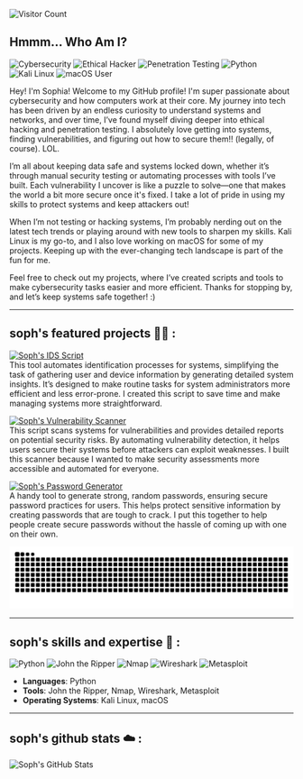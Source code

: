  ![Visitor Count](https://komarev.com/ghpvc/?username=securesoph&color=lightgrey&style=for-the-badge&label=VISITORS)

## Hmmm... Who Am I?
![Cybersecurity](https://img.shields.io/badge/Cybersecurity-Expert-lightgrey)
![Ethical Hacker](https://img.shields.io/badge/Ethical_Hacker-%F0%9F%92%AD-lightgrey)
![Penetration Testing](https://img.shields.io/badge/Penetration_Testing-Expert-lightgrey)
![Python](https://img.shields.io/badge/Python-Language-lightgrey)
![Kali Linux](https://img.shields.io/badge/Kali_Linux-%F0%9F%90%A7-lightgrey)
![macOS User](https://img.shields.io/badge/macOS-User-lightgrey)

Hey! I'm Sophia! Welcome to my GitHub profile! I'm super passionate about cybersecurity and how computers work at their core. My journey into tech has been driven by an endless curiosity to understand systems and networks, and over time, I’ve found myself diving deeper into ethical hacking and penetration testing. I absolutely love getting into systems, finding vulnerabilities, and figuring out how to secure them!! (legally, of course). LOL.

I’m all about keeping data safe and systems locked down, whether it’s through manual security testing or automating processes with tools I’ve built. Each vulnerability I uncover is like a puzzle to solve—one that makes the world a bit more secure once it's fixed. I take a lot of pride in using my skills to protect systems and keep attackers out!

When I’m not testing or hacking systems, I’m probably nerding out on the latest tech trends or playing around with new tools to sharpen my skills. Kali Linux is my go-to, and I also love working on macOS for some of my projects. Keeping up with the ever-changing tech landscape is part of the fun for me.

Feel free to check out my projects, where I’ve created scripts and tools to make cybersecurity tasks easier and more efficient. Thanks for stopping by, and let’s keep systems safe together! :)

---

## soph's featured projects 🤍🤍 :

[![Soph's IDS Script](https://img.shields.io/badge/-Soph's%20ID%20Script-lightgrey)](https://github.com/securesoph/sophsidscript)  
This tool automates identification processes for systems, simplifying the task of gathering user and device information by generating detailed system insights. It’s designed to make routine tasks for system administrators more efficient and less error-prone. I created this script to save time and make managing systems more straightforward.

[![Soph's Vulnerability Scanner](https://img.shields.io/badge/-Soph's%20Vulnerability%20Scanner-lightgrey)](https://github.com/securesoph/sophsvulnerabilityscanner)  
This script scans systems for vulnerabilities and provides detailed reports on potential security risks. By automating vulnerability detection, it helps users secure their systems before attackers can exploit weaknesses. I built this scanner because I wanted to make security assessments more accessible and automated for everyone.

[![Soph's Password Generator](https://img.shields.io/badge/-Soph's%20Password%20Generator-lightgrey)](https://github.com/securesoph/sophspasswordgenerator)  
A handy tool to generate strong, random passwords, ensuring secure password practices for users. This helps protect sensitive information by creating passwords that are tough to crack. I put this together to help people create secure passwords without the hassle of coming up with one on their own.

![snake gif](https://github.com/securesoph/securesoph/blob/output/github-contribution-grid-snake.svg)

---

## soph's skills and expertise 🐚 :

![Python](https://img.shields.io/badge/Python-3.9-lightgrey?logo=python)
![John the Ripper](https://img.shields.io/badge/John_the_Ripper-Tool-lightgrey)
![Nmap](https://img.shields.io/badge/Nmap-Tool-lightgrey)
![Wireshark](https://img.shields.io/badge/Wireshark-Tool-lightgrey)
![Metasploit](https://img.shields.io/badge/Metasploit-Framework-lightgrey)

- **Languages**: Python  
- **Tools**: John the Ripper, Nmap, Wireshark, Metasploit  
- **Operating Systems**: Kali Linux, macOS  

---

## soph's github stats ☁️ :

![Soph's GitHub Stats](https://github-readme-stats.vercel.app/api?username=securesoph&show_icons=true&theme=graywhite)
